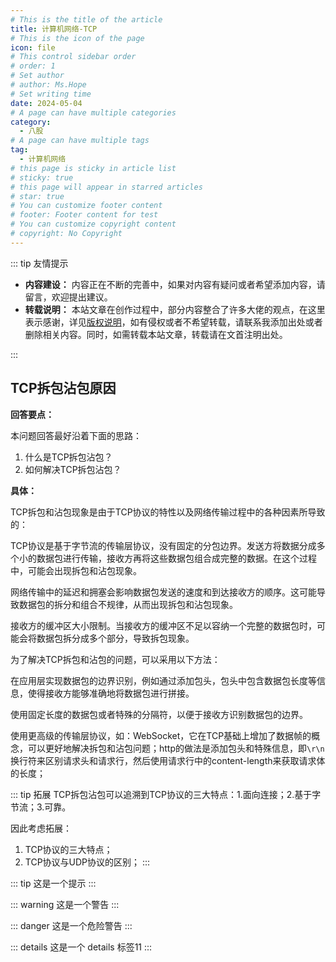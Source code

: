 ```yaml
---
# This is the title of the article
title: 计算机网络-TCP
# This is the icon of the page
icon: file
# This control sidebar order
# order: 1
# Set author
# author: Ms.Hope
# Set writing time
date: 2024-05-04
# A page can have multiple categories
category:
  - 八股
# A page can have multiple tags
tag:
  - 计算机网络
# this page is sticky in article list
# sticky: true
# this page will appear in starred articles
# star: true
# You can customize footer content
# footer: Footer content for test
# You can customize copyright content
# copyright: No Copyright
---
```

::: tip 友情提示

- **内容建设：** 内容正在不断的完善中，如果对内容有疑问或者希望添加内容，请留言，欢迎提出建议。
- **转载说明：** 本站文章在创作过程中，部分内容整合了许多大佬的观点，在这里表示感谢，详见[版权说明][本站版权说明]，如有侵权或者不希望转载，请联系我添加出处或者删除相关内容。同时，如需转载本站文章，转载请在文首注明出处。

:::
## TCP拆包沾包原因

**回答要点：**

本问题回答最好沿着下面的思路：

1. 什么是TCP拆包沾包？
2. 如何解决TCP拆包沾包？


**具体：**

TCP拆包和沾包现象是由于TCP协议的特性以及网络传输过程中的各种因素所导致的：

TCP协议是基于字节流的传输层协议，没有固定的分包边界。发送方将数据分成多个小的数据包进行传输，接收方再将这些数据包组合成完整的数据。在这个过程中，可能会出现拆包和沾包现象。

网络传输中的延迟和拥塞会影响数据包发送的速度和到达接收方的顺序。这可能导致数据包的拆分和组合不规律，从而出现拆包和沾包现象。

接收方的缓冲区大小限制。当接收方的缓冲区不足以容纳一个完整的数据包时，可能会将数据包拆分成多个部分，导致拆包现象。

为了解决TCP拆包和沾包的问题，可以采用以下方法：

在应用层实现数据包的边界识别，例如通过添加包头，包头中包含数据包长度等信息，使得接收方能够准确地将数据包进行拼接。

使用固定长度的数据包或者特殊的分隔符，以便于接收方识别数据包的边界。

使用更高级的传输层协议，如：WebSocket，它在TCP基础上增加了数据帧的概念，可以更好地解决拆包和沾包问题；http的做法是添加包头和特殊信息，即`\r\n`换行符来区别请求头和请求行，然后使用请求行中的content-length来获取请求体的长度；



::: tip 拓展
TCP拆包沾包可以追溯到TCP协议的三大特点：1.面向连接；2.基于字节流；3.可靠。

因此考虑拓展：
1. TCP协议的三大特点；
2. TCP协议与UDP协议的区别；
:::




::: tip
这是一个提示
:::

::: warning
这是一个警告
:::

::: danger
这是一个危险警告
:::

::: details
这是一个 details 标签11
:::



[本站版权说明]: /more_about/context.md